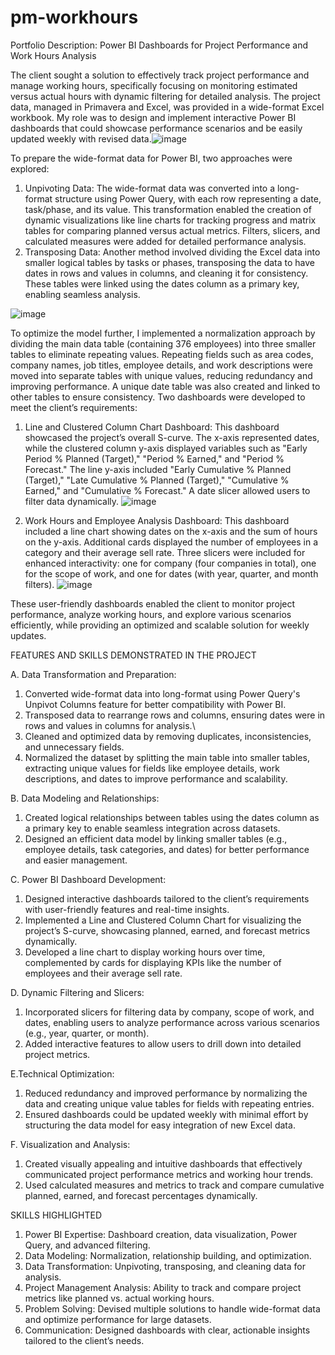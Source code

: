 # pm-workhours
Portfolio Description: Power BI Dashboards for Project Performance and Work Hours Analysis


The client sought a solution to effectively track project performance and manage working hours, specifically focusing on monitoring estimated versus actual hours with dynamic filtering for detailed analysis. The project data, managed in Primavera and Excel, was provided in a wide-format Excel workbook. My role was to design and implement interactive Power BI dashboards that could showcase performance scenarios and be easily updated weekly with revised data.![image](https://github.com/user-attachments/assets/6ba62266-3f7c-43bb-be61-8be30071c409)


To prepare the wide-format data for Power BI, two approaches were explored:
1.	Unpivoting Data: The wide-format data was converted into a long-format structure using Power Query, with each row representing a date, task/phase, and its value. This transformation enabled the creation of dynamic visualizations like line charts for tracking progress and matrix tables for comparing planned versus actual metrics. Filters, slicers, and calculated measures were added for detailed performance analysis.
2.	Transposing Data: Another method involved dividing the Excel data into smaller logical tables by tasks or phases, transposing the data to have dates in rows and values in columns, and cleaning it for consistency. These tables were linked using the dates column as a primary key, enabling seamless analysis.

![image](https://github.com/user-attachments/assets/e08fb521-00f4-4de7-b3c1-7b9738b7842e)


To optimize the model further, I implemented a normalization approach by dividing the main data table (containing 376 employees) into three smaller tables to eliminate repeating values. Repeating fields such as area codes, company names, job titles, employee details, and work descriptions were moved into separate tables with unique values, reducing redundancy and improving performance. A unique date table was also created and linked to other tables to ensure consistency.
Two dashboards were developed to meet the client’s requirements:
1.	Line and Clustered Column Chart Dashboard: This dashboard showcased the project’s overall S-curve. The x-axis represented dates, while the clustered column y-axis displayed variables such as "Early Period % Planned (Target)," "Period % Earned," and "Period % Forecast." The line y-axis included "Early Cumulative % Planned (Target)," "Late Cumulative % Planned (Target)," "Cumulative % Earned," and "Cumulative % Forecast." A date slicer allowed users to filter data dynamically.
![image](https://github.com/user-attachments/assets/7ad5d6bc-b409-49f8-b6cf-62e8b0d79ea2)


  
3.	Work Hours and Employee Analysis Dashboard: This dashboard included a line chart showing dates on the x-axis and the sum of hours on the y-axis. Additional cards displayed the number of employees in a category and their average sell rate. Three slicers were included for enhanced interactivity: one for company (four companies in total), one for the scope of work, and one for dates (with year, quarter, and month filters).
![image](https://github.com/user-attachments/assets/812ca6d4-7150-452a-9b8d-f898956904d3)



These user-friendly dashboards enabled the client to monitor project performance, analyze working hours, and explore various scenarios efficiently, while providing an optimized and scalable solution for weekly updates.

FEATURES AND SKILLS DEMONSTRATED IN THE PROJECT 

A.  Data Transformation and Preparation:
1.  Converted wide-format data into long-format using Power Query's Unpivot Columns feature for better compatibility with Power BI.
2.  Transposed data to rearrange rows and columns, ensuring dates were in rows and values in columns for analysis.\
3.  Cleaned and optimized data by removing duplicates, inconsistencies, and unnecessary fields.
4.  Normalized the dataset by splitting the main table into smaller tables, extracting unique values for fields like employee details, work descriptions, and dates to improve performance and scalability.

B. Data Modeling and Relationships:
1.  Created logical relationships between tables using the dates column as a primary key to enable seamless integration across datasets.
2.  Designed an efficient data model by linking smaller tables (e.g., employee details, task categories, and dates) for better performance and easier management.

C.  Power BI Dashboard Development:
1.  Designed interactive dashboards tailored to the client’s requirements with user-friendly features and real-time insights.
2.  Implemented a Line and Clustered Column Chart for visualizing the project’s S-curve, showcasing planned, earned, and forecast metrics dynamically.
3.  Developed a line chart to display working hours over time, complemented by cards for displaying KPIs like the number of employees and their average sell rate.

D.  Dynamic Filtering and Slicers:
1.  Incorporated slicers for filtering data by company, scope of work, and dates, enabling users to analyze performance across various scenarios (e.g., year, quarter, or month).
2.  Added interactive features to allow users to drill down into detailed project metrics.

E.Technical Optimization:
1.  Reduced redundancy and improved performance by normalizing the data and creating unique value tables for fields with repeating entries.
2.  Ensured dashboards could be updated weekly with minimal effort by structuring the data model for easy integration of new Excel data.

F. Visualization and Analysis:
1.  Created visually appealing and intuitive dashboards that effectively communicated project performance metrics and working hour trends.
2.  Used calculated measures and metrics to track and compare cumulative planned, earned, and forecast percentages dynamically.


SKILLS HIGHLIGHTED

1.  Power BI Expertise: Dashboard creation, data visualization, Power Query, and advanced filtering.
2.  Data Modeling: Normalization, relationship building, and optimization.
3.  Data Transformation: Unpivoting, transposing, and cleaning data for analysis.
4.  Project Management Analysis: Ability to track and compare project metrics like planned vs. actual working hours.
5.  Problem Solving: Devised multiple solutions to handle wide-format data and optimize performance for large datasets.
6.  Communication: Designed dashboards with clear, actionable insights tailored to the client’s needs.

